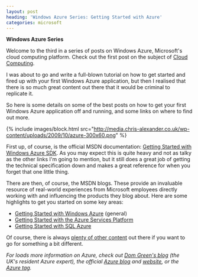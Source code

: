 ```yaml
---
layout: post
heading: 'Windows Azure Series: Getting Started with Azure'
categories: microsoft
---
```


**Windows Azure Series**

Welcome to the third in a series of posts on Windows Azure, Microsoft's cloud computing platform. Check out the first post on the subject of [Cloud Computing](/2533).

I was about to go and write a full-blown tutorial on how to get started and fired up with your first Windows Azure application, but then I realised that there is so much great content out there that it would be criminal to replicate it.

So here is some details on some of the best posts on how to get your first Windows Azure application off and running, and some links on where to find out more.

{% include images/block.html src="http://media.chris-alexander.co.uk/wp-content/uploads/2009/10/azure-300x60.png" %}

First up, of course, is the official MSDN documentation: [Getting Started with Windows Azure SDK](http://msdn.microsoft.com/en-us/library/dd179419.aspx). As you may expect this is quite heavy and not as talky as the other links I'm going to mention, but it still does a great job of getting the technical specification down and makes a great reference for when you forget that one little thing.

There are then, of course, the MSDN blogs. These provide an invaluable resource of real-world experiences from Microsoft employees directly working with and influencing the products they blog about. Here are some highlights to get you started on some key areas:

* [Getting Started with Windows Azure](http://blogs.msdn.com/edunhill/archive/2009/05/19/getting-started-with-azure-1.aspx) (general)
* [Getting Started with the Azure Services Platform](http://blogs.msdn.com/gwillis/archive/2009/05/04/getting-started-with-azure-services-platform.aspx)
* [Getting Started with SQL Azure](http://blogs.msdn.com/sachinmu/archive/2009/11/25/getting-started-with-sql-azure-1.aspx)

Of course, there is always [plenty of other content](http://www.google.co.uk/search?hl=en&amp;rlz=1C1GGLS_en-GBGB332GB332&amp;q=site:blogs.msdn.com+azure&amp;btnG=Search&amp;meta=&amp;aq=f&amp;oq=) out there if you want to go for something a bit different.

*For loads more information on Azure, check out [Dom Green's blog](http://domgreen.com) (the UK's resident Azure expert), the official [Azure blog](http://blogs.msdn.com/windowsazure/) and [website](http://www.microsoft.com/windowsazure/), or the [Azure tag](/tag/azure).* 
